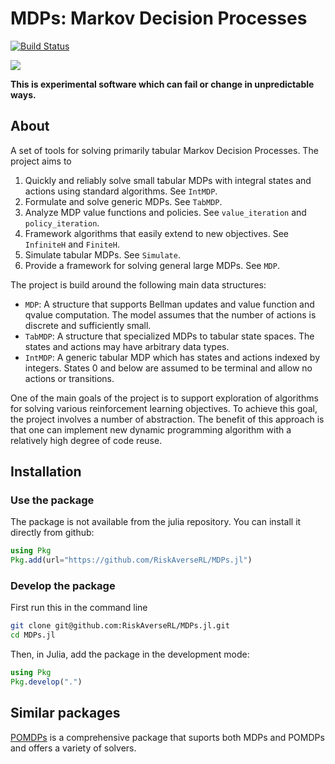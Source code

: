 MDPs: Markov Decision Processes
===============================

[![Build Status](https://github.com/RiskAverseRL/MDPs/workflows/CI/badge.svg)](https://github.com/RiskAverseRL/MDPs/actions)

[![](https://img.shields.io/badge/docs-latest-blue.svg)](https://riskaverserl.github.io/MDPs.jl/dev/)


**This is experimental software which can fail or change in unpredictable ways.**

## About

A set of tools for solving primarily tabular Markov Decision Processes. The project aims to 

1. Quickly and reliably solve small tabular MDPs with integral states and actions using standard algorithms. See `IntMDP`.
2. Formulate and solve generic MDPs. See `TabMDP`.
3. Analyze MDP value functions and policies. See `value_iteration` and `policy_iteration`.
4. Framework algorithms that easily extend to new objectives. See `InfiniteH` and `FiniteH`.
5. Simulate tabular MDPs. See `Simulate`.
6. Provide a framework for solving general large MDPs. See `MDP`.

The project is build around the following main data structures:

- `MDP`: A structure that supports Bellman updates and value function and qvalue computation. The model assumes that the number of actions is discrete and sufficiently small.
- `TabMDP`: A structure that specialized MDPs to tabular state spaces. The states and actions may have arbitrary data types.
- `IntMDP`: A generic tabular MDP which has states and actions indexed by integers. States 0 and below are assumed to be terminal and allow no actions or transitions.

One of the main goals of the project is to support exploration of algorithms for solving various reinforcement learning objectives. To achieve this goal, the project involves a number of abstraction. The benefit of this approach is that one can implement new dynamic programming algorithm with a relatively high degree of code reuse.

## Installation

### Use the package

The package is not available from the julia repository. You can install it directly from github:

```julia
using Pkg
Pkg.add(url="https://github.com/RiskAverseRL/MDPs.jl")
```

### Develop the package

First run this in the command line

```bash
git clone git@github.com:RiskAverseRL/MDPs.jl.git
cd MDPs.jl
```

Then, in Julia, add the package in the development mode:

```julia
using Pkg
Pkg.develop(".")
```

## Similar packages

[POMDPs](https://github.com/JuliaPOMDP/POMDPs.jl) is a comprehensive package that suports both MDPs and POMDPs and offers a variety of solvers.
